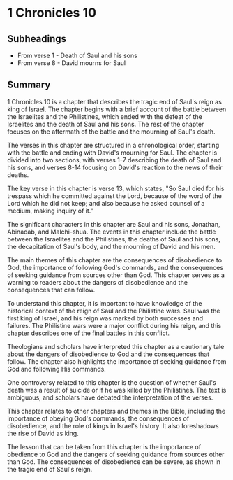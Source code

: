 # 1 Chronicles 10

## Subheadings

* From verse 1 - Death of Saul and his sons
* From verse 8 - David mourns for Saul

## Summary

1 Chronicles 10 is a chapter that describes the tragic end of Saul's reign as king of Israel. The chapter begins with a brief account of the battle between the Israelites and the Philistines, which ended with the defeat of the Israelites and the death of Saul and his sons. The rest of the chapter focuses on the aftermath of the battle and the mourning of Saul's death.

The verses in this chapter are structured in a chronological order, starting with the battle and ending with David's mourning for Saul. The chapter is divided into two sections, with verses 1-7 describing the death of Saul and his sons, and verses 8-14 focusing on David's reaction to the news of their deaths.

The key verse in this chapter is verse 13, which states, "So Saul died for his trespass which he committed against the Lord, because of the word of the Lord which he did not keep; and also because he asked counsel of a medium, making inquiry of it."

The significant characters in this chapter are Saul and his sons, Jonathan, Abinadab, and Malchi-shua. The events in this chapter include the battle between the Israelites and the Philistines, the deaths of Saul and his sons, the decapitation of Saul's body, and the mourning of David and his men.

The main themes of this chapter are the consequences of disobedience to God, the importance of following God's commands, and the consequences of seeking guidance from sources other than God. This chapter serves as a warning to readers about the dangers of disobedience and the consequences that can follow.

To understand this chapter, it is important to have knowledge of the historical context of the reign of Saul and the Philistine wars. Saul was the first king of Israel, and his reign was marked by both successes and failures. The Philistine wars were a major conflict during his reign, and this chapter describes one of the final battles in this conflict.

Theologians and scholars have interpreted this chapter as a cautionary tale about the dangers of disobedience to God and the consequences that follow. The chapter also highlights the importance of seeking guidance from God and following His commands.

One controversy related to this chapter is the question of whether Saul's death was a result of suicide or if he was killed by the Philistines. The text is ambiguous, and scholars have debated the interpretation of the verses.

This chapter relates to other chapters and themes in the Bible, including the importance of obeying God's commands, the consequences of disobedience, and the role of kings in Israel's history. It also foreshadows the rise of David as king.

The lesson that can be taken from this chapter is the importance of obedience to God and the dangers of seeking guidance from sources other than God. The consequences of disobedience can be severe, as shown in the tragic end of Saul's reign.